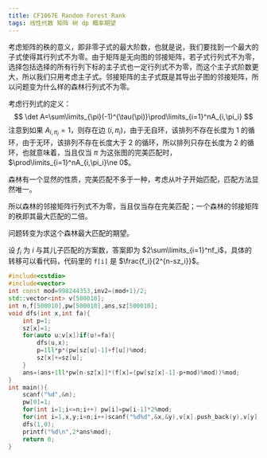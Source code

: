 ```yaml
---
title: CF1067E Random Forest Rank
tags: 线性代数 矩阵 树 dp 概率期望
---
```


考虑矩阵的秩的意义，即非零子式的最大阶数，也就是说，我们要找到一个最大的子式使得其行列式不为零。由于矩阵是无向图的邻接矩阵，若子式行列式不为零，选择包括选择的所有行列下标的主子式也一定行列式不为零，而这个主子式阶数更大，所以我们只用考虑主子式。邻接矩阵的主子式既是其导出子图的邻接矩阵，所以问题变为什么样的森林行列式不为零。

考虑行列式的定义：
$$
\det A=\sum\limits_{\pi}(-1)^{\tau(\pi)}\prod\limits_{i=1}^nA_{i,\pi_i}
$$
注意到如果 $A_{i,\pi_i}=1$，则存在边 $(i,\pi_i)$，由于无自环，该排列不存在长度为 $1$ 的循环，由于无环，该排列不存在长度大于 $2$ 的循环，所以排列只存在长度为 $2$ 的循环，也就意味着，当且仅当 $\pi$ 为这张图的完美匹配时，$\prod\limits_{i=1}^nA_{i,\pi_i}\ne 0$。 

森林有一个显然的性质，完美匹配不多于一种，考虑从叶子开始匹配，匹配方法显然唯一。

所以森林的邻接矩阵行列式不为零，当且仅当存在完美匹配；一个森林的邻接矩阵的秩即其最大匹配的二倍。

问题转变为求这个森林最大匹配的期望。

设 $f_i$ 为 $i$ 与其儿子匹配的方案数，答案即为 $2\sum\limits_{i=1}^nf_i$，具体的转移可以看代码，代码里的 `f[i]` 是 $\frac{f_i}{2^{n-sz_i}}$。

```cpp
#include<cstdio>
#include<vector>
int const mod=998244353,inv2=(mod+1)/2;
std::vector<int> v[500010];
int n,f[500010],pw[500010],ans,sz[500010];
void dfs(int x,int fa){
	int p=1;
	sz[x]=1;
	for(auto u:v[x])if(u!=fa){
		dfs(u,x);
		p=1ll*p*(pw[sz[u]-1]+f[u])%mod;
		sz[x]+=sz[u];
	}
	ans=(ans+1ll*pw[n-sz[x]]*(f[x]=(pw[sz[x]-1]-p+mod)%mod))%mod;
}
int main(){
	scanf("%d",&n);
	pw[0]=1;
	for(int i=1;i<=n;i++) pw[i]=pw[i-1]*2%mod;
	for(int i=1,x,y;i<n;i++)scanf("%d%d",&x,&y),v[x].push_back(y),v[y].push_back(x);
	dfs(1,0);
	printf("%d\n",2*ans%mod);
	return 0;
}
```

